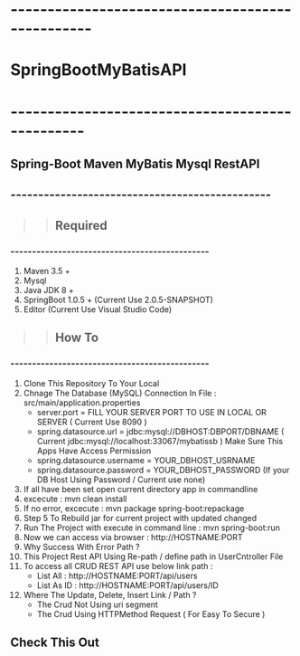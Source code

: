 # -------------------------------------------------
# SpringBootMyBatisAPI
# ------------------------------------------------
## Spring-Boot Maven MyBatis Mysql RestAPI 
## -----------------------------------------------

>> ## Required
### ----------------------------------------------

1. Maven 3.5 +
2. Mysql
3. Java JDK 8 +
4. SpringBoot 1.0.5 + (Current Use 2.0.5-SNAPSHOT)
5. Editor (Current Use Visual Studio Code)

>> ## How To
### ----------------------------------------------

1. Clone This Repository To Your Local
2. Chnage The Database (MySQL) Connection In File :  src/main/application.properties
   - server.port = FILL YOUR SERVER PORT TO USE IN LOCAL OR SERVER ( Current Use 8090 )
   - spring.datasource.url = jdbc:mysql://DBHOST:DBPORT/DBNAME ( Current jdbc:mysql://localhost:33067/mybatissb ) Make Sure This Apps Have Access Permission
   - spring.datasource.username = YOUR_DBHOST_USRNAME
   - spring.datasource.password = YOUR_DBHOST_PASSWORD (If your DB Host Using Password / Current use none)
3. If all have been set open current directory app in commandline
4. excecute : mvn clean install
5. If no error, excecute : mvn package spring-boot:repackage
6. Step 5 To Rebuild jar for current project with updated changed
7. Run The Project with execute in command line : mvn spring-boot:run
8. Now we can access via browser : http://HOSTNAME:PORT
9. Why Success With Error Path ?
10. This Project Rest API Using Re-path / define path in UserCntroller File
11. To access all CRUD REST API use below link path :
    - List All : http://HOSTNAME:PORT/api/users
    - List As ID : http://HOSTNAME:PORT/api/users/ID
12. Where The Update, Delete, Insert Link / Path ?
    - The Crud Not Using uri segment 
    - The Crud Using HTTPMethod Request ( For Easy To Secure )

## Check This Out

